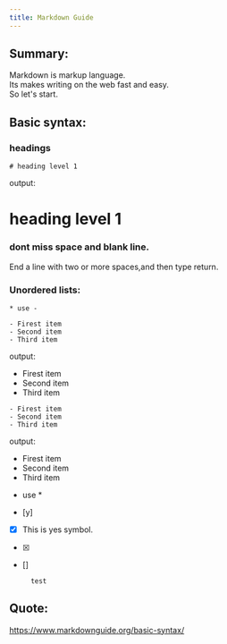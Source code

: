 ```yaml
---
title: Markdown Guide
---
```


## Summary:

Markdown is markup language.   
Its makes writing on the web fast and easy.  
  So let's start.

## Basic syntax:

### headings

```
# heading level 1
```
output:
#   heading level 1
  
  
### dont miss space and blank line.
End a line with two or more spaces,and then type return.

### Unordered lists:
	* use -

```
- Firest item
- Second item
- Third item
```
output:
- Firest item
- Second item
- Third item
  
  
  
```
- Firest item
- Second item
- Third item
```
output:
- Firest item
- Second item
- Third item
* use *

* [y]
* [x] This is yes symbol.

- [x]
- []

		test
  
## Quote:

<https://www.markdownguide.org/basic-syntax/>
